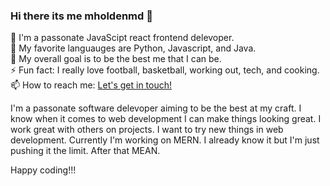 ### Hi there its me mholdenmd 👋

🔭 I'm a passonate JavaScipt react frontend delevoper.<br>
🌱 My favorite languauges are Python, Javascript, and Java.<br>
🤔 My overall goal is to be the best me that I can be.<br>
⚡ Fun fact: I really love football, basketball, working out, tech, and cooking.<br>
📫 How to reach me: <a href="mholdenmd@gmail.com">Let's get in touch!</a><br>


I'm a passonate software delevoper aiming to be the best at my craft. I know when it comes to web development I can make things looking great. I work great with others on projects. I want to try new things in web development. Currently I'm working on MERN. I already know it but I'm just pushing it the limit. After that MEAN.

Happy coding!!!

<!--
**mholdenmd/mholdenmd** is a ✨ _special_ ✨ repository because its `README.md` (this file) appears on your GitHub profile.

Here are some ideas to get you started:

- 🔭 I'm a passionate JavaScipt react frontend delevoper
- 🌱 My favorite languauges are Python, Javascript, and Java
- 👯 how to reach me: <a href="mholdenmd@gmail.com">Let's get in touch!</a>
- 🤔 I’m looking for help with frontend...
- 💬 Ask me about ...
- 📫 How to reach me: <a href="mholdenmd@gmail.com">Let's get in touch!</a>
- 😄 Pronouns: ...
- ⚡ Fun fact: I'm fan of football, basketball, working out, tech, and cooking...
-->
